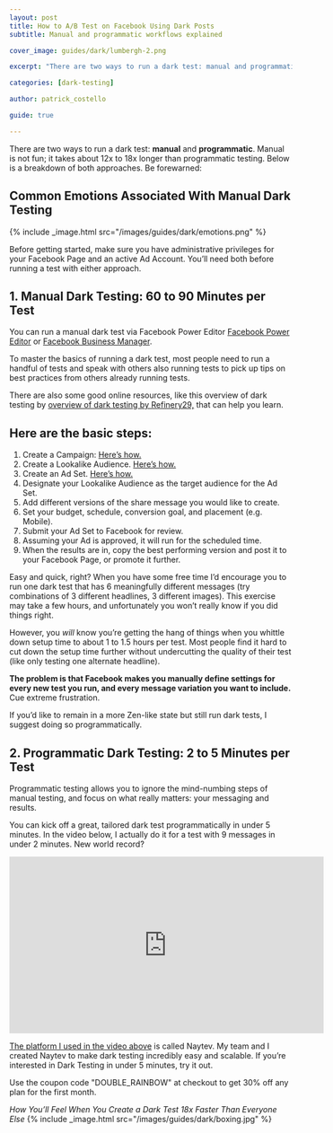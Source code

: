 ```yaml
---
layout: post
title: How to A/B Test on Facebook Using Dark Posts
subtitle: Manual and programmatic workflows explained

cover_image: guides/dark/lumbergh-2.png

excerpt: "There are two ways to run a dark test: manual and programmatic. This article is a breakdown of both approaches."

categories: [dark-testing]

author: patrick_costello

guide: true

---
```


There are two ways to run a dark test: **manual** and **programmatic**. Manual is not fun; it takes about 12x to 18x longer than programmatic testing. Below is a breakdown of both approaches. Be forewarned:

## Common Emotions Associated With Manual Dark Testing

{% include _image.html src="/images/guides/dark/emotions.png" %}

Before getting started, make sure you have administrative privileges for your Facebook Page and an active Ad Account. You’ll need both before running a test with either approach.

## 1. Manual Dark Testing: 60 to 90 Minutes per Test
You can run a manual dark test via Facebook Power Editor <a href="https://www.facebook.com/ads/manage/powereditor" target="_blank">Facebook Power Editor</a> or <a href="https://business.facebook.com/" target="_blank">Facebook Business Manager</a>.

To master the basics of running a dark test, most people need to run a handful of tests and speak with others also running tests to pick up tips on best practices from others already running tests. 

There are also some good online resources, like this overview of dark testing by <a href="http://intelligence.r29.com/post/97572432956/ab-testing-on-facebook" target="_blank">overview of dark testing by Refinery29,</a> that can help you learn.

## Here are the basic steps:

1. Create a Campaign: <a href="https://www.facebook.com/business/help/958899790787765" target="_blank">Here’s how.</a>
2. Create a Lookalike Audience. <a href="https://www.facebook.com/business/help/465262276878947" target="_blank">Here’s how.</a>
3. Create an Ad Set. <a href="https://www.facebook.com/business/help/288772501274698" target="_blank">Here’s how.</a>
4. Designate your Lookalike Audience as the target audience for the Ad Set.
5. Add different versions of the share message you would like to create.
6. Set your budget, schedule, conversion goal, and placement (e.g. Mobile). 
7. Submit your Ad Set to Facebook for review.
8. Assuming your Ad is approved, it will run for the scheduled time.
9. When the results are in, copy the best performing version and post it to your Facebook Page, or promote it further.

Easy and quick, right? When you have some free time I’d encourage you to run one dark test that has 6 meaningfully different messages (try combinations of 3 different headlines, 3 different images). This exercise may take a few hours, and unfortunately you won’t really know if you did things right. 

However, you *will* know you’re getting the hang of things when you whittle down setup time to about 1 to 1.5 hours per test. Most people find it hard to cut down the setup time further without undercutting the quality of their test (like only testing one alternate headline). 

**The problem is that Facebook makes you manually define settings for every new test you run, and every message variation you want to include.** Cue extreme frustration.

If you’d like to remain in a more Zen-like state but still run dark tests, I suggest doing so programmatically.


## 2. Programmatic Dark Testing: 2 to 5 Minutes per Test

Programmatic testing allows you to ignore the mind-numbing steps of manual testing, and focus on what really matters: your messaging and results. 

You can kick off a great, tailored dark test programmatically in under 5 minutes. In the video below, I actually do it for a test with 9 messages in under 2 minutes. New world record?

<div class="text-center">
	<iframe width="560" height="315" src="https://www.youtube.com/embed/Mb4czYVAtEU" frameborder="0" allowfullscreen="allowfullscreen">Dark Testing Walkthrough</iframe>
</div>

<a href="https://www.naytev.com/" target="_blank">The platform I used in the video above</a> is called Naytev. My team and I created Naytev to make dark testing incredibly easy and scalable. If you’re interested in Dark Testing in under 5 minutes, try it out.

Use the coupon code "DOUBLE_RAINBOW" at checkout to get 30% off any plan for the first month.

*How You’ll Feel When You Create a Dark Test 18x Faster Than Everyone Else* 
{% include _image.html src="/images/guides/dark/boxing.jpg" %}